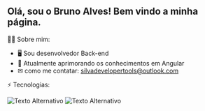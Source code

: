 ## Olá, sou o Bruno Alves! Bem vindo a minha página.

🧑‍💻 Sobre mim:

* 🖥 Sou desenvolvedor Back-end
* 🌱 Atualmente aprimorando os conhecimentos em Angular
* ✉ como me contatar: silvadevelopertools@outlook.com

⚡ Tecnologias: 

<img src="https://camo.githubusercontent.com/a39c3862b4108d4eeff39b2b72dd313f96006f0ebde6323fecb79e977657b0d6/68747470733a2f2f63646e2e6a7364656c6976722e6e65742f67682f64657669636f6e732f64657669636f6e2f69636f6e732f737072696e672f737072696e672d6f726967696e616c2e737667" alt="Texto Alternativo">  
<img src="https://camo.githubusercontent.com/a39c3862b4108d4eeff39b2b72dd313f96006f0ebde6323fecb79e977657b0d6/68747470733a2f2f63646e2e6a7364656c6976722e6e65742f67682f64657669636f6e732f64657669636f6e2f69636f6e732f737072696e672f737072696e672d6f726967696e616c2e737667" alt="Texto Alternativo">  

